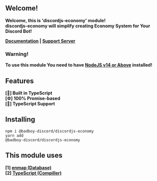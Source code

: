 ## Welcome!
<strong>Welcome, this is 'discordjs-economy' module!</strong> <br />
<strong>discordjs-economy will simplify creating Economy System for Your Discord Bot!</strong>

<strong>[Documentation](https://djs-economy.js.org/) | [Support Server](https://discord.gg/9Ps78AGadm)</strong>

### Warning!
<strong>To use this module You need to have [NodeJS v14 or Above](https://nodejs.org/) installed!</strong>

## Features
<span><strong>[🔑] Built in TypeScript</strong></span> <br />
<span><strong>[⚙] 100% Promise-based</strong></span> <br />
<span><strong>[🙂] TypeScript Support</strong></span> <br />

## Installing
<span><code>npm i @badboy-discord/discordjs-economy</code></span> <br />
<span><code>yarn add @badboy-discord/discordjs-economy</code></span>

## This module uses
<span><strong>[1] [enmap (Database)](https://npmjs.com/package/enmap/)</strong></span> <br />
<span><strong>[2] [TypeScript (Compiller)](https://npmjs.com/package/typescript/)</strong></span>